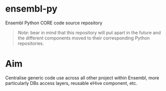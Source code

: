# ensembl-py

Ensembl Python CORE code source repository

> _Note_: bear in mind that this repository will put apart in the future and the different components moved to their corresponding Python repositories.

# Aim

Centralise generic code use across all other project within Ensembl, more particularly DBs access layers, reusable eHive component, etc.

